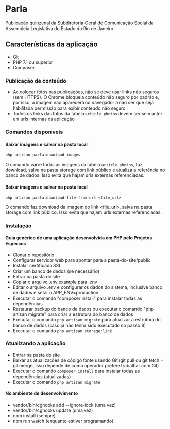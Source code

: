 # Parla

Publicação quinzenal da Subdiretoria-Geral de Comunicação Social da Assembleia Legislativa do Estado do Rio de Janeiro

## Características da aplicação

- Git
- PHP 7.1 ou superior
- Composer

### Publicação de conteúdo
- Ao colocar fotos nas publicações, não se deve usar links não seguros (sem HTTPS). O Chrome bloqueia conteúdo não seguro por padrão e, por isso, a imagem não aparecerá no navegador a não ser que seja habilitada permissão para exibir conteúdo não seguro.
- Todos os links das fotos da tabela `article_photos` devem ser se manter em urls internas da aplicação

### Comandos disponíveis

#### Baixar imagens e salvar na pasta local
```
php artisan parla:download-images
```
O comando varre todas as imagens da tabela `article_photos`, faz download, salva na pasta storage com link público e atualiza a referência no banco de dados. Isso evita que hajam urls externas referenciadas.

#### Baixar imagens e salvar na pasta local
```
php artisan parla:download-file-from-url <file_url>
```
O comando faz download da imagem do link <file_url>, salva na pasta storage com link público. Isso evita que hajam urls externas referenciadas.


### Instalação 
#### Guia genérico de uma aplicação desenvolvida em PHP pelo Projetos Especiais

- Clonar o repositório
- Configurar servidor web para apontar para a pasta-do-site/public
- Instalar certificado SSL
- Criar um banco de dados (se necessário)
- Entrar na pasta do site
- Copiar o arquivo .env.example para .env
- Editar o arquivo .env e configurar os dados do sistema, inclusive banco de dados e setar o APP_ENV=production
- Executar o comando "composer install" para instalar todas as dependências
- Restaurar backup do banco de dados ou executar o comando "php artisan migrate" para criar a estrutura do banco de dados
- Executar o comando `php artisan migrate` para atualizar a estrutura do banco de dados (caso já não tenha sido executado no passo 8)
- Executar o comando `php artisan storage:link`

### Atualizando a aplicação

- Entrar na pasta do site
- Baixar as atualizações de código fonte usando Git (git pull ou git fetch + git merge, isso depende de como operador prefere trabalhar com Git)
- Executar o comando `composer install` para instalar todas as dependências (atualizadas)
- Executar o comando `php artisan migrate`

#### No ambiente de desenvolvimento

- vendor/bin/cghooks add --ignore-lock (uma vez)
- vendor/bin/cghooks update (uma vez)
- npm install (sempre)
- npm run watch (enquanto estiver programando)
